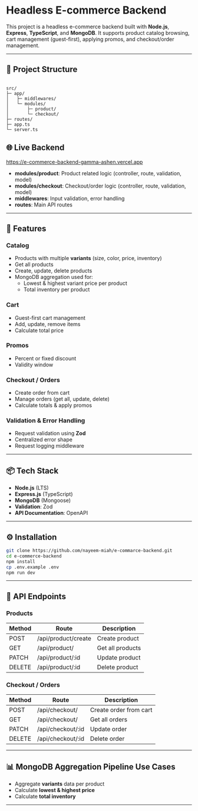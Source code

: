 # Headless E-commerce Backend

This project is a headless e-commerce backend built with **Node.js**, **Express**, **TypeScript**, and **MongoDB**. It supports product catalog browsing, cart management (guest-first), applying promos, and checkout/order management.

---

## 📂 Project Structure

```

src/
├─ app/
│   ├─ middlewares/
│   └─ modules/
│       ├─ product/
│       └─ checkout/
├─ routes/
├─ app.ts
└─ server.ts

````

## 🌐 Live Backend
https://e-commerce-backend-gamma-ashen.vercel.app

- **modules/product**: Product related logic (controller, route, validation, model)  
- **modules/checkout**: Checkout/order logic (controller, route, validation, model)  
- **middlewares**: Input validation, error handling  
- **routes**: Main API routes  

---

## 🚀 Features

### Catalog
- Products with multiple **variants** (size, color, price, inventory)
- Get all products
- Create, update, delete products
- MongoDB aggregation used for:
  - Lowest & highest variant price per product
  - Total inventory per product

### Cart
- Guest-first cart management
- Add, update, remove items
- Calculate total price

### Promos
- Percent or fixed discount
- Validity window

### Checkout / Orders
- Create order from cart
- Manage orders (get all, update, delete)
- Calculate totals & apply promos

### Validation & Error Handling
- Request validation using **Zod**
- Centralized error shape
- Request logging middleware

---

## 📦 Tech Stack

- **Node.js** (LTS)
- **Express.js** (TypeScript)
- **MongoDB** (Mongoose)
- **Validation**: Zod
- **API Documentation**: OpenAPI 

---

## ⚙️ Installation

```bash
git clone https://github.com/nayeem-miah/e-commarce-backend.git
cd e-commerce-backend
npm install
cp .env.example .env
npm run dev
````

---

## 📝 API Endpoints

### Products

| Method | Route               | Description      |
| ------ | ------------------- | ---------------- |
| POST   | /api/product/create | Create product   |
| GET    | /api/product/       | Get all products |
| PATCH  | /api/product/\:id   | Update product   |
| DELETE | /api/product/\:id   | Delete product   |

### Checkout / Orders

| Method | Route              | Description            |
| ------ | ------------------ | ---------------------- |
| POST   | /api/checkout/     | Create order from cart |
| GET    | /api/checkout/     | Get all orders         |
| PATCH  | /api/checkout/\:id | Update order           |
| DELETE | /api/checkout/\:id | Delete order           |

---

## 📊 MongoDB Aggregation Pipeline Use Cases

* Aggregate **variants** data per product
* Calculate **lowest & highest price**
* Calculate **total inventory**

---
